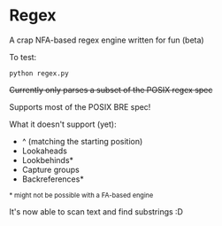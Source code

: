# Regex

A crap NFA-based regex engine written for fun (beta)

To test:

```shell
python regex.py
```

~~Currently only parses a subset of the POSIX regex spec~~

Supports most of the POSIX BRE spec!

What it doesn't support (yet):

- ^ (matching the starting position)
- Lookaheads
- Lookbehinds\*
- Capture groups
- Backreferences\*

<sub>\* might not be possible with a FA-based engine<sub>

It's now able to scan text and find substrings :D
